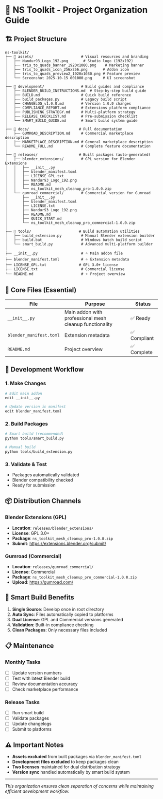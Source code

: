 # 📁 NS Toolkit - Project Organization Guide

## 🏗️ Project Structure

```
ns-toolkit/
├── 📁 assets/                      # Visual resources and branding
│   ├── Nandur93_Logo_192.png       # Studio logo (192x192)  
│   ├── tris_to_quads_banner_1920x1080.png    # Marketing banner
│   ├── tris_to_quads_icon_256x256.png       # Addon icon
│   ├── tris_to_quads_preview2_1920x1080.png # Feature preview
│   └── Screenshot 2025-10-15 001000.png     # UI screenshot
│
├── 📁 development/                 # Build guides and compliance
│   ├── BLENDER_BUILD_INSTRUCTIONS.md  # Step-by-step build guide
│   ├── BUILD.md                   # Quick build reference
│   ├── build_packages.py          # Legacy build script
│   ├── CHANGELOG_v1.0.0.md        # Version 1.0.0 changes
│   ├── COMPLIANCE_REPORT.md       # Extensions platform compliance
│   ├── PUBLISHING_STRATEGY.md     # Multi-platform strategy
│   ├── RELEASE_CHECKLIST.md       # Pre-submission checklist
│   └── SMART_BUILD_GUIDE.md       # Smart build system guide
│
├── 📁 docs/                       # Full documentation
│   ├── GUMROAD_DESCRIPTION.md     # Commercial marketplace description
│   ├── MARKETPLACE_DESCRIPTION.md # General marketplace description
│   └── README_FULL.md             # Complete feature documentation
│
├── 📁 releases/                   # Built packages (auto-generated)
│   ├── blender_extensions/        # GPL version for Blender Extensions
│   │   ├── __init__.py
│   │   ├── blender_manifest.toml
│   │   ├── LICENSE_GPL.txt
│   │   ├── Nandur93_Logo_192.png
│   │   ├── README.md
│   │   └── ns_toolkit_mesh_cleanup_pro-1.0.0.zip
│   └── gumroad_commercial/        # Commercial version for Gumroad
│       ├── __init__.py
│       ├── blender_manifest.toml  
│       ├── LICENSE.txt
│       ├── Nandur93_Logo_192.png
│       ├── README.md
│       ├── QUICK_START.md
│       └── ns_toolkit_mesh_cleanup_pro_commercial-1.0.0.zip
│
├── 📁 tools/                      # Build automation utilities
│   ├── build_extension.py         # Manual Blender extension builder
│   ├── build.bat                  # Windows batch build script  
│   └── smart_build.py             # Advanced multi-platform builder
│
├── __init__.py                    # ⭐ Main addon file
├── blender_manifest.toml          # ⭐ Extension metadata
├── LICENSE_GPL.txt               # GPL 3.0+ license
├── LICENSE.txt                    # Commercial license
└── README.md                      # ⭐ Project overview
```

## 🎯 Core Files (Essential)

| File | Purpose | Status |
|------|---------|--------|
| `__init__.py` | Main addon with professional mesh cleanup functionality | ✅ Ready |
| `blender_manifest.toml` | Extension metadata | ✅ Compliant |
| `README.md` | Project overview | ✅ Complete |

## 🔧 Development Workflow

### 1. **Make Changes**
```bash
# Edit main addon
edit __init__.py

# Update version in manifest  
edit blender_manifest.toml
```

### 2. **Build Packages**
```bash
# Smart build (recommended)
python tools/smart_build.py

# Manual build
python tools/build_extension.py
```

### 3. **Validate & Test**
- Packages automatically validated
- Blender compatibility checked
- Ready for submission

## 📦 Distribution Channels

### Blender Extensions (GPL)
- **Location**: `releases/blender_extensions/`
- **License**: GPL 3.0+
- **Package**: `ns_toolkit_mesh_cleanup_pro-1.0.0.zip`
- **Submit**: https://extensions.blender.org/submit/

### Gumroad (Commercial)
- **Location**: `releases/gumroad_commercial/`  
- **License**: Commercial
- **Package**: `ns_toolkit_mesh_cleanup_pro_commercial-1.0.0.zip`
- **Upload**: https://gumroad.com/

## 🚀 Smart Build Benefits

1. **Single Source**: Develop once in root directory
2. **Auto Sync**: Files automatically copied to platforms
3. **Dual License**: GPL and Commercial versions generated
4. **Validation**: Built-in compliance checking
5. **Clean Packages**: Only necessary files included

## 📋 Maintenance

### Monthly Tasks
- [ ] Update version numbers
- [ ] Test with latest Blender build
- [ ] Review documentation accuracy
- [ ] Check marketplace performance

### Release Tasks  
- [ ] Run smart build
- [ ] Validate packages
- [ ] Update changelogs
- [ ] Submit to platforms

## ⚠️ Important Notes

- **Assets excluded** from built packages via `blender_manifest.toml`
- **Development files excluded** to keep packages clean
- **Two licenses** maintained for dual distribution strategy
- **Version sync** handled automatically by smart build system

---

*This organization ensures clean separation of concerns while maintaining efficient development workflow.*